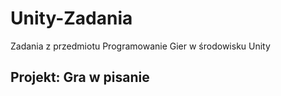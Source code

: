 # Unity-Zadania
Zadania z przedmiotu Programowanie Gier w środowisku Unity

## Projekt: Gra w pisanie
